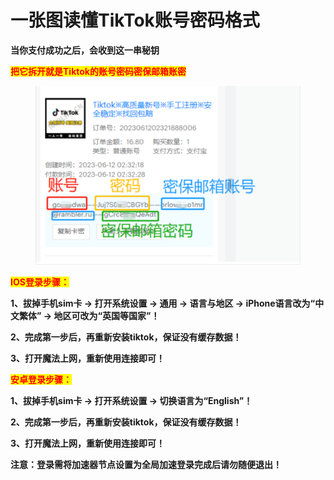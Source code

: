 # 一张图读懂TikTok账号密码格式

**当你支付成功之后，会收到这一串秘钥**

<mark style="color:red;">**把它拆开就是Tiktok的账号密码密保邮箱账密**</mark>

<figure><img src="../../.gitbook/assets/bd93d99139d8dd88054b8f9d7dbbc61a.png" alt=""><figcaption></figcaption></figure>

<mark style="color:red;">**IOS登录步骤：**</mark>

**1、拔掉手机sim卡 → 打开系统设置 → 通用 → 语言与地区 → iPhone语言改为“中文繁体” → 地区可改为“英国等国家”！**

**2、完成第一步后，再重新安装tiktok，保证没有缓存数据！**

**3、打开魔法上网，重新使用连接即可！**

<mark style="color:red;">**安卓登录步骤：**</mark>

**1、拔掉手机sim卡 → 打开系统设置 → 切换语言为“English”！**

**2、完成第一步后，再重新安装tiktok，保证没有缓存数据！**

**3、打开魔法上网，重新使用连接即可！**

**注意：登录需将加速器节点设置为全局加速登录完成后请勿随便退出！**
